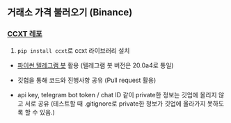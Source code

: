 ## 거래소 가격 불러오기 (Binance)

### [CCXT 레포](https://github.com/ccxt/ccxt)
1. `pip install ccxt`로 ccxt 라이브러리 설치

- [파이썬 텔레그램 봇](https://github.com/python-telegram-bot/python-telegram-bot/wiki/) 활용 (텔레그램 봇 버전은 20.0a4로 통일)

- 깃헙을 통해 코드와 진행사항 공유 (Pull request 활용)

- api key, telegram bot token / chat ID 같이 private한 정보는 깃업에 올리지 않고 서로 공유 (테스트할 때 .gitignore로 private한 정보가 깃업에 올라가지 못하도록 할 수 있음.)
